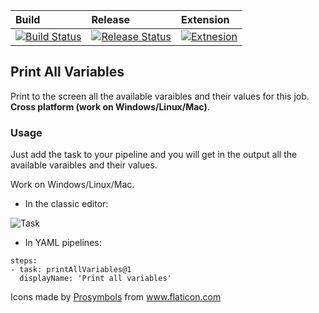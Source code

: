 Build | Release | Extension
:-----| :-------| :--------
[![Build Status](https://dev.azure.com/shaykia/AzureDevOpsExtensions/_apis/build/status/shayki5.AzureDevops-PrintAllVariables?branchName=master)](https://dev.azure.com/shaykia/AzureDevOpsExtensions/_build/latest?definitionId=40&branchName=master) | [![Release Status](https://vsrm.dev.azure.com/shaykia/_apis/public/Release/badge/3372e1d4-189a-4d9e-aa4d-0cb86eff3c2e/4/9)](https://vsrm.dev.azure.com/shaykia/_apis/public/Release/badge/3372e1d4-189a-4d9e-aa4d-0cb86eff3c2e/4/9) | [![Extnesion](https://vsmarketplacebadge.apphb.com/version/ShaykiAbramczyk.printAllVariables.svg)](https://vsmarketplacebadge.apphb.com/version/ShaykiAbramczyk.printAllVariables.svg)

## Print All Variables ##

Print to the screen all the available varaibles and their values for this job. **Cross platform (work on Windows/Linux/Mac)**.

### Usage ###

Just add the task to your pipeline and you will get in the output all the available varaibles and their values.

Work on Windows/Linux/Mac.

- In the classic editor:

![Task](https://i.imgur.com/RBYhCEL.png)

- In YAML pipelines:

```
steps:
- task: printAllVariables@1
  displayName: 'Print all variables'
```

  


<div>Icons made by <a href="https://www.flaticon.com/authors/prosymbols" title="Prosymbols">Prosymbols</a> from <a href="https://www.flaticon.com/"             title="Flaticon">www.flaticon.com</a></div>

